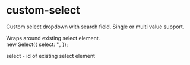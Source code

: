# custom-select

Custom select dropdown with search field.
Single or multi value support.

Wraps around existing select element.<br>
new Select({
	select: '',
});

select - id of existing select element
